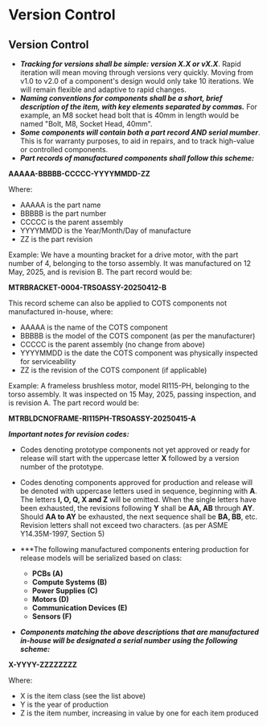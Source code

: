 # Version Control

## Version Control

- ***Tracking for versions shall be simple: version X.X or vX.X***. Rapid iteration will mean moving through versions very quickly. Moving from v1.0 to v2.0 of a component's design would only take 10 iterations. We will remain flexible and adaptive to rapid changes.
- ***Naming conventions for components shall be a short, brief description of the item, with key elements separated by commas.*** For example, an M8  socket head bolt that is 40mm in length would be named "Bolt, M8, Socket Head, 40mm".
- ***Some components will contain both a part record AND serial mumber***. This is for warranty  purposes, to aid in repairs, and to track high-value or controlled components.
- ***Part records of manufactured components shall follow this scheme:***

**AAAAA-BBBBB-CCCCC-YYYYMMDD-ZZ**

Where:

- AAAAA is the part name
- BBBBB is the part number
- CCCCC is the parent assembly
- YYYYMMDD is the Year/Month/Day of manufacture
- ZZ is the part revision 

Example: We have a mounting bracket for a drive motor, with the part number of 4, belonging to the torso assembly. It was manufactured on 12 May, 2025, and is revision B. The part record would be:

**MTRBRACKET-0004-TRSOASSY-20250412-B**

This record scheme can also be applied to COTS components not manufactured in-house, where:

- AAAAA is the name of the COTS component
- BBBBB is the model of the COTS component (as per the manufacturer)
- CCCCC is the parent assembly (no change from above)
- YYYYMMDD is the date the COTS component was physically inspected for serviceability
- ZZ is the revision of the COTS component (if applicable)

Example: A frameless brushless motor, model RI115-PH, belonging to the torso assembly. It was inspected on 15 May, 2025, passing inspection, and is revision A. The part record would be:

**MTRBLDCNOFRAME-RI115PH-TRSOASSY-20250415-A**

***Important notes for revision codes:***

- Codes denoting prototype components not yet approved or ready for release will start with the uppercase letter **X** followed by a version number of the prototype.
- Codes denoting components approved for production and release will be denoted with uppercase letters used in sequence, beginning with **A**. The letters **I, O, Q, X and Z** will be omitted. When the single letters have been exhausted, the revisions following **Y** shall be **AA, AB** through **AY**. Should **AA to AY** be exhausted, the next sequence shall be **BA, BB**, etc. Revision letters shall not exceed two characters. (as per ASME Y14.35M-1997, Section 5)

- ***The following manufactured components entering production for release models will be serialized based on class:
    - **PCBs (A)**
    - **Compute Systems (B)**
    - **Power Supplies (C)**
    - **Motors (D)**
    - **Communication Devices (E)**
    - **Sensors (F)**
- ***Components matching the above descriptions that are manufactured in-house will be designated a serial number using the following scheme:***

**X-YYYY-ZZZZZZZZ**

Where:

- X is the item class (see the list above)
- Y is the year of production
- Z is the item number, increasing in value by one for each item produced


